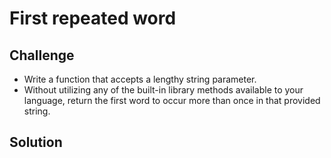 # First repeated word
<!-- Short summary or background information -->

## Challenge
* Write a function that accepts a lengthy string parameter.
* Without utilizing any of the built-in library methods available to your language, return the first word to occur more than once in that provided string.
## Solution
<!-- Embedded whiteboard image -->
